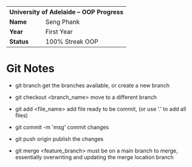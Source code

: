 <table>
  <tr>
    <th colspan="2" style="text-align:center;">University of Adelaide – OOP Progress</th>
  </tr>
  <tr>
    <td><b>Name</b></td>
    <td>Seng Phank</td>
  </tr>
  <tr>
    <td><b>Year</b></td>
    <td>First Year</td>
  </tr>
  <tr>
    <td><b>Status</b></td>
    <td>100% Streak OOP</td>
  </tr>
</table>




# Git Notes
- git branch <sample> 
get the branches available, or create a new branch

- git checkout <branch_name>
move to a different branch

- git add <file_name>
add file ready to be commit, (or use '.' to add all files)

- git commit -m 'msg'
commit changes

- git push origin <branch>
publish the changes 

- git merge <feature_branch>
must be on a main branch to merge, essentially overwriting and updating the merge location branch


